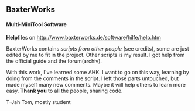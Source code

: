 ## BaxterWorks
#### Multi-MiniTool Software
**Help**files on http://www.baxterworks.de/software/hilfe/help.htm

BaxterWorks contains *scripts from other people* (see credits), some are just edited by me to fit in the project.
Other scripts is my result. I got help from the official guide and the forum(archiv).

With this work, I´ve learned some AHK. I want to go on this way, learning by doing from the comments
in the script. I left those parts untouched, but made myself many new comments. Maybe it will help others
to learn more easy. **Thank you** to all the people, sharing code.

T-Jah Tom, mostly student

